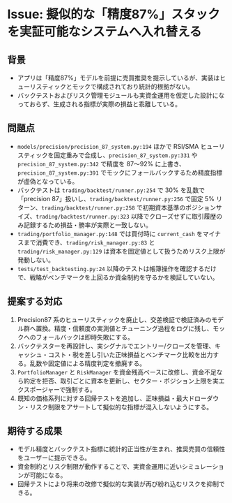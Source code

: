 ﻿# Issue: 擬似的な「精度87%」スタックを実証可能なシステムへ入れ替える

## 背景
- アプリは「精度87%」モデルを前提に売買推奨を提示しているが、実装はヒューリスティックとモックで構成されており統計的根拠がない。
- バックテストおよびリスク管理モジュールも実資金運用を仮定した設計になっておらず、生成される指標が実際の損益と乖離している。

## 問題点
- `models/precision/precision_87_system.py:194` ほかで RSI/SMA ヒューリスティックを固定重みで合成し、`precision_87_system.py:331` や `precision_87_system.py:342` で精度を 87〜92% に上書き、`precision_87_system.py:391` でモックにフォールバックするため精度指標が虚偽となっている。
- バックテストは `trading/backtest/runner.py:254` で 30% を乱数で「precision 87」扱いし、`trading/backtest/runner.py:256` で固定 5% リターン、`trading/backtest/runner.py:258` で初期資本基準のポジションサイズ、`trading/backtest/runner.py:323` 以降でクローズせずに取引履歴のみ記録するため損益・勝率が実際と一致しない。
- `trading/portfolio_manager.py:148` では買付時に `current_cash` をマイナスまで消費でき、`trading/risk_manager.py:83` と `trading/risk_manager.py:129` は資本を固定値として扱うためリスク上限が発動しない。
- `tests/test_backtesting.py:24` 以降のテストは帳簿操作を確認するだけで、戦略がベンチマークを上回るか資金制約を守るかを検証していない。

## 提案する対応
1. Precision87 系のヒューリスティックを廃止し、交差検証で検証済みのモデル群へ置換。精度・信頼度の実測値とチューニング過程をログに残し、モックへのフォールバックは即時失敗にする。
2. バックテスターを再設計し、実シグナルでエントリー/クローズを管理、キャッシュ・コスト・税を差し引いた正味損益とベンチマーク比較を出力する。乱数や固定値による精度判定を撤廃する。
3. `PortfolioManager` と `RiskManager` を資金残高ベースに改修し、資金不足なら約定を拒否、取引ごとに資本を更新し、セクター・ポジション上限を実エクスポージャーで強制する。
4. 既知の価格系列に対する回帰テストを追加し、正味損益・最大ドローダウン・リスク制限をアサートして擬似的な指標が混入しないようにする。

## 期待する成果
- モデル精度とバックテスト指標に統計的正当性が生まれ、推奨売買の信頼性をユーザーに提示できる。
- 資金制約とリスク制限が動作することで、実資金運用に近いシミュレーションが可能になる。
- 回帰テストにより将来の改修で擬似的な実装が再び紛れ込むリスクを抑制できる。

